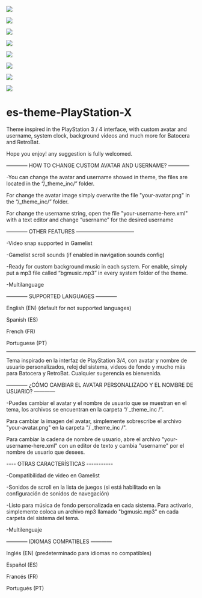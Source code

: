 ![](https://es-theme-playstation-x.tocapixels.com/img/captura01.jpg)

![](https://es-theme-playstation-x.tocapixels.com/img/captura02.jpg)

![](https://es-theme-playstation-x.tocapixels.com/img/captura03.jpg)

![](https://es-theme-playstation-x.tocapixels.com/img/captura04.jpg)

![](https://es-theme-playstation-x.tocapixels.com/img/captura05.jpg)

![](https://es-theme-playstation-x.tocapixels.com/img/captura06.jpg)

![](https://es-theme-playstation-x.tocapixels.com/img/captura07.jpg)

![](https://es-theme-playstation-x.tocapixels.com/img/captura08.jpg)

# es-theme-PlayStation-X
Theme inspired in the PlayStation 3 / 4 interface, with custom avatar and username, system clock, background videos and much more for Batocera and RetroBat. 

Hope you enjoy! any suggestion is fully welcomed.

———— HOW TO CHANGE CUSTOM AVATAR AND USERNAME? ————

-You can change the avatar and username showed in theme, the files are located in the “/_theme_inc/” folder.

For change the avatar image simply overwrite the file "your-avatar.png" in the “/_theme_inc/” folder.

For change the username string, open the file "your-username-here.xml" with a text editor and change “username” for the desired username




———— OTHER FEATURES ——————————— 

-Video snap supported in Gamelist

-Gamelist scroll sounds (if enabled in navigation sounds config)

-Ready for custom background music in each system. For enable, simply put a mp3 file called “bgmusic.mp3” in every system folder of the theme.

-Multilanguage




————  SUPPORTED LANGUAGES ———— 

English (EN) (default for not supported languages)

Spanish (ES)

French (FR)

Portuguese (PT)

---------------------------------------------------------------------------------------------------------------------------------

Tema inspirado en la interfaz de PlayStation 3/4, con avatar y nombre de usuario personalizados, reloj del sistema, videos de fondo y mucho más para Batocera y RetroBat. Cualquier sugerencia es bienvenida.

———— ¿CÓMO CAMBIAR EL AVATAR PERSONALIZADO Y EL NOMBRE DE USUARIO? ————

-Puedes cambiar el avatar y el nombre de usuario que se muestran en el tema, los archivos se encuentran en la carpeta “/ _theme_inc /”.

Para cambiar la imagen del avatar, simplemente sobrescribe el archivo "your-avatar.png" en la carpeta "/ _theme_inc /".

Para cambiar la cadena de nombre de usuario, abre el archivo "your-username-here.xml" con un editor de texto y cambia "username" por el nombre de usuario que desees.




---- OTRAS CARACTERÍSTICAS -----------

-Compatibilidad de video en Gamelist

-Sonidos de scroll en la lista de juegos (si está habilitado en la configuración de sonidos de navegación)

-Listo para música de fondo personalizada en cada sistema. Para activarlo, simplemente coloca un archivo mp3 llamado "bgmusic.mp3" en cada carpeta del sistema del tema.

-Multilenguaje 




———— IDIOMAS COMPATIBLES ————

Inglés (EN) (predeterminado para idiomas no compatibles)

Español (ES)

Francés (FR)

Portugués (PT)
